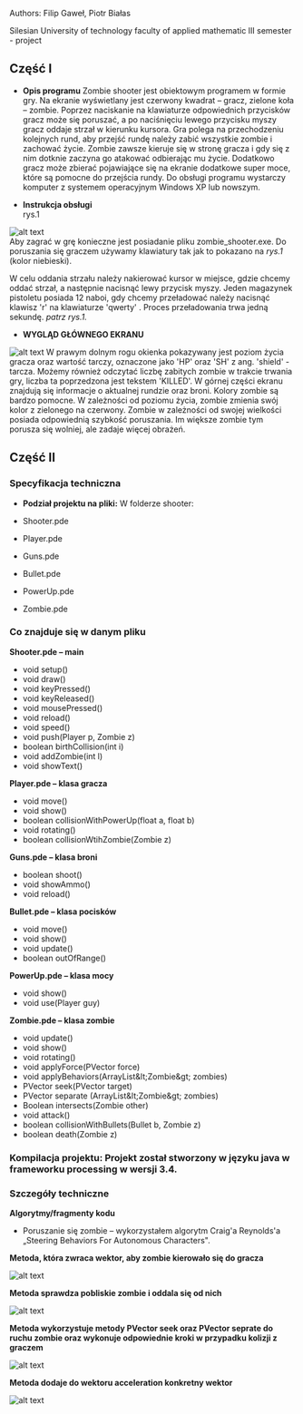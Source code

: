 Authors: Filip Gaweł, Piotr Białas

Silesian University of technology faculty of applied mathematic III semester - project

## Część I
- **Opis programu**
  Zombie shooter jest obiektowym programem w formie gry. Na ekranie wyświetlany jest czerwony kwadrat – gracz, zielone koła – zombie. Poprzez naciskanie na klawiaturze odpowiednich przycisków gracz może się poruszać, a po naciśnięciu lewego przycisku myszy gracz oddaje strzał w kierunku kursora. Gra polega na przechodzeniu kolejnych rund, aby przejść rundę należy zabić wszystkie zombie i zachować życie. Zombie zawsze kieruje się w stronę gracza i gdy się z nim dotknie zaczyna go atakować odbierając mu życie. Dodatkowo gracz może zbierać pojawiające się na ekranie dodatkowe super moce, które są pomocne do przejścia rundy. Do obsługi programu wystarczy komputer z systemem operacyjnym Windows XP lub nowszym.

- **Instrukcja obsługi**    
rys.1
   
![alt text](https://github.com/Filiponesco/Shooter/blob/master/documentation/keys.jpg)   
  Aby zagrać w grę konieczne jest posiadanie pliku zombie\_shooter.exe. Do poruszania się graczem używamy klawiatury tak jak to pokazano na _rys.1_ (kolor niebieski).

  W celu oddania strzału należy nakierować kursor w miejsce, gdzie chcemy oddać strzał, a następnie nacisnąć lewy przycisk myszy. Jeden magazynek pistoletu posiada 12 naboi, gdy chcemy przeładować należy nacisnąć klawisz &#39;r&#39; na klawiaturze &#39;qwerty&#39; . Proces przeładowania trwa jedną sekundę. _patrz rys.1._

- **WYGLĄD GŁÓWNEGO EKRANU**  
   
![alt text](https://github.com/Filiponesco/Shooter/blob/master/documentation/display.jpg)
  W prawym dolnym rogu okienka pokazywany jest poziom życia gracza oraz wartość tarczy, oznaczone jako &#39;HP&#39; oraz &#39;SH&#39; z ang. &#39;shield&#39; - tarcza. Możemy również odczytać liczbę zabitych zombie w trakcie trwania gry, liczba ta poprzedzona jest tekstem &#39;KILLED&#39;.
W górnej części ekranu znajdują się informacje o aktualnej rundzie oraz broni.
Kolory zombie są bardzo pomocne. W zależności od poziomu życia, zombie zmienia swój kolor z zielonego na czerwony. Zombie w zależności od swojej wielkości posiada odpowiednią szybkość poruszania. Im większe zombie tym porusza się wolniej, ale zadaje więcej obrażeń.

## Część II
### Specyfikacja techniczna

- **Podział projektu na pliki:**
W folderze shooter:

- Shooter.pde

- Player.pde

- Guns.pde

- Bullet.pde

- PowerUp.pde

- Zombie.pde

### Co znajduje się w danym pliku

**Shooter.pde – main**
  - void setup()
  - void draw()
  - void keyPressed()
  - void keyReleased()
  - void mousePressed()
  - void reload()
  - void speed()
  - void push(Player p, Zombie z)
  - boolean birthCollision(int i)
  - void addZombie(int l)
  - void showText()

**Player.pde – klasa gracza**
  - void move()
  - void show()
  - boolean collisionWithPowerUp(float a, float b)
  - void rotating()
  - boolean collisionWtihZombie(Zombie z)

**Guns.pde – klasa broni**
  - boolean shoot()
  - void showAmmo()
  - void reload()

**Bullet.pde – klasa pocisków**
  - void move()
  - void show()
  - void update()
  - boolean outOfRange()

**PowerUp.pde – klasa mocy**
  - void show()
  - void use(Player guy)

**Zombie.pde – klasa zombie**
  - void update()
  - void show()
  - void rotating()
  - void applyForce(PVector force)
  - void applyBehaviors(ArrayList\&lt;Zombie\&gt; zombies)
  - PVector seek(PVector target)
  - PVector separate (ArrayList\&lt;Zombie\&gt; zombies)
  - Boolean intersects(Zombie other)
  - void attack()
  - boolean collisionWithBullets(Bullet b, Zombie z)
  - boolean death(Zombie z)

### Kompilacja projektu: Projekt został stworzony w języku java w frameworku processing w wersji 3.4.

### Szczegóły techniczne

**Algorytmy/fragmenty kodu**

 - Poruszanie się zombie – wykorzystałem algorytm Craig&#39;a Reynolds&#39;a „Steering Behaviors For Autonomous Characters&quot;.

**Metoda, która zwraca wektor, aby zombie kierowało się do gracza**  
   
![alt text](https://github.com/Filiponesco/Shooter/blob/master/documentation/algorithm1.jpg)
   
      
**Metoda sprawdza pobliskie zombie i oddala się od nich**  
   
![alt text](https://github.com/Filiponesco/Shooter/blob/master/documentation/alghorithm2.jpg)  
   
   
**Metoda wykorzystuje metody PVector seek oraz PVector seprate do ruchu zombie oraz wykonuje odpowiednie kroki w przypadku kolizji z graczem**
   
![alt text](https://github.com/Filiponesco/Shooter/blob/master/documentation/alghorithm3.jpg)   
   
   
**Metoda dodaje do wektoru acceleration konkretny wektor**
   
![alt text](https://github.com/Filiponesco/Shooter/blob/master/documentation/alghorithm4.jpg)   
